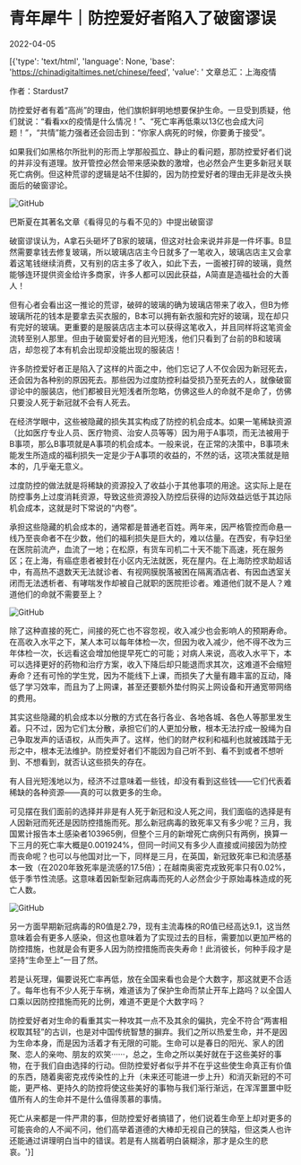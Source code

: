 # 青年犀牛｜防控爱好者陷入了破窗谬误

2022-04-05

[{'type': 'text/html', 'language': None, 'base': 'https://chinadigitaltimes.net/chinese/feed', 'value': ' 文章总汇：上海疫情

作者：Stardust7

防控爱好者有着“高尚”的理由，他们旗帜鲜明地想要保护生命。一旦受到质疑，他们就说：“看看xx的疫情是什么情况！”、“死亡率再低乘以13亿也会成大问题！”，“共情”能力强者还会回击到：“你家人病死的时候，你要勇于接受”。

如果我们如黑格尔所批判的形而上学那般孤立、静止的看问题，那防控爱好者们说的并非没有道理。放开管控必然会带来感染数的激增，也必然会产生更多新冠关联死亡病例。但这种荒谬的逻辑是站不住脚的，因为防控爱好者的理由无非是改头换面后的破窗谬论。

![GitHub](https://chinadigitaltimes.net/chinese/files/2022/04/post-679098-624c18e919482.)

 巴斯夏在其著名文章《看得见的与看不见的》中提出破窗谬 

破窗谬误认为，A拿石头砸坏了B家的玻璃，但这对社会来说并非是一件坏事。B显然需要拿钱去修复玻璃，所以玻璃店店主今日就多了一笔收入，玻璃店店主又会拿着这笔钱继续消费，又有别的店主多了收入，如此下去，一面被打碎的玻璃，竟然能够连环提供资金给许多商家，许多人都可以因此获益，A简直是造福社会的大善人！

但有心者会看出这一推论的荒谬，破碎的玻璃的确为玻璃店带来了收入，但B为修玻璃所花的钱本是要拿去买衣服的，B本可以拥有新衣服和完好的玻璃，现在却只有完好的玻璃。更重要的是服装店店主本可以获得这笔收入，并且同样将这笔资金流转至别人那里。但由于破窗爱好者的目光短浅，他们只看到了台前的B和玻璃店，却忽视了本有机会出现却没能出现的服装店！

许多防控爱好者正是陷入了这样的片面之中，他们忘记了人不仅会因为新冠死去，还会因为各种别的原因死去。那些因为过度防控利益受损乃至死去的人，就像破窗谬论中的服装店，他们都被目光短浅者所忽略，仿佛这些人的命就不是命了，仿佛只要没人死于新冠就不会有人死去。

在经济学眼中，这些被隐藏的损失其实构成了防控的机会成本。如果一笔稀缺资源（比如医疗专业人员、医疗物资、治安人员等等）因为用于A事项，而无法被用于B事项，那么B事项就是A事项的机会成本。一般来说，在正常的决策中，B事项未能发生所造成的福利损失一定是少于A事项的收益的，不然的话，这项决策就是赔本的，几乎毫无意义。

过度防控的做法就是将稀缺的资源投入了收益小于其他事项的用途。这实际上是在防控事务上过度消耗资源，导致这些资源投入防控后获得的边际效益远低于其边际机会成本，这就是时下常说的“内卷”。

承担这些隐藏的机会成本的，通常都是普通老百姓。两年来，因严格管控而命悬一线乃至丧命者不在少数，他们的福利损失是巨大的，难以估量。在西安，有孕妇坐在医院前流产，血流了一地；在松原，有货车司机二十天不能下高速，死在服务区；在上海，有癌症患者被封在小区内无法就医，死在屋内。在上海防控求助超话中，有高热不退数天无法就诊者、有视网膜脱落被困在隔离酒店者、有因血透室关闭而无法透析者、有哮喘发作却被自己就职的医院拒诊者。难道他们就不是人？难道他们的命就不需要至上？

![GitHub](https://chinadigitaltimes.net/chinese/files/2022/04/post-679098-624c18eadc722.)

除了这种直接的死亡，间接的死亡也不容忽视，收入减少也会影响人的预期寿命。在高收入水平之下，某人本可以每年体检一次，但因为收入减少，他不得不改为三年体检一次，长远看这会增加他提早死亡的可能；对病人来说，高收入水平下，本可以选择更好的药物和治疗方案，收入下降后却只能退而求其次，这难道不会缩短寿命？还有可怜的学生党，因为不能线下上课，而损失了大量有趣丰富的互动，降低了学习效率，而且为了上网课，甚至还要额外垫付购买上网设备和开通宽带网络的费用。

其实这些隐藏的机会成本以分散的方式在各行各业、各地各城、各色人等那里发生着。只不过，因为它们太分散，承担它们的人更加分散，根本无法拧成一股绳为自己争取发声的话语权，从而失声了。这样，他们的财产权利和福利也就被践踏于无形之中，根本无法维护。防控爱好者们不能因为自己听不到、看不到或者不想听到、不想看到，就否认这些损失的存在。

有人目光短浅地以为，经济不过意味着一些钱，却没有看到这些钱——它们代表着稀缺的各种资源——真的可以救更多的生命。

可见摆在我们面前的选择并非是有人死于新冠和没人死之间，我们面临的选择是有人因新冠而死还是因防控措施而死。那么新冠病毒的致死率又有多少呢？三月，我国累计报告本土感染者103965例，但整个三月的新增死亡病例只有两例，换算一下三月的死亡率大概是0.001924%，但同一时间又有多少人直接或间接因为防控而丧命呢？也可以与他国对比一下，同样是三月，在英国，新冠致死率已和流感基本一致（在2020年致死率是流感的17.5倍）；在越南奥密克戎致死率只有0.02%，低于季节性流感。这意味着因新型新冠病毒而死的人必然会少于原始毒株造成的死亡人数。

![GitHub](https://chinadigitaltimes.net/chinese/files/2022/04/post-679098-624c18ecc42d7.)

另一方面早期新冠病毒的R0值是2.79，现有主流毒株的R0值已经高达9.1，这当然意味着会有更多人感染，但这也意味着为了实现过去的目标，需要加以更加严格的防控措施，也就是会有更多人因为防控措施而丧失寿命！此消彼长，何种手段才是坚持“生命至上”一目了然。

若是认死理，偏要说死亡率再低，放在全国来看也会是个大数字，那这就更不合适了。每年也有不少人死于车祸，难道该为了保护生命而禁止开车上路吗？以全国人口乘以因防控措施而死的比例，难道不更是个大数字吗？

防控爱好者对生命的看重其实一种攻其一点不及其余的偏执，完全不符合“两害相权取其轻”的古训，也是对中国传统智慧的摒弃。我们之所以热爱生命，并不是因为生命本身，而是因为活着才有无限的可能。生命可以是春日的阳光、家人的团聚、恋人的亲吻、朋友的欢笑······，总之，生命之所以美好就在于这些美好的事物，在于我们自由选择的行动。但防控爱好者似乎并不在乎这些使生命真正有价值的东西，随着奥密克戎传染性的上升（未来还可能进一步上升）和消灭新冠的不可能，更严格、更持久的防控将使这些美好的事物与我们渐行渐远，在浑浑噩噩中贬值所有人的生命并不是什么值得羡慕的事情。

死亡从来都是一件严肃的事，但防控爱好者搞错了，他们说着生命至上却对更多的可能丧命的人不闻不问，他们高举着道德的大棒却无视自己的狭隘，但这类人也许还能通过讲理明白当中的错误。若是有人揣着明白装糊涂，那才是众生的悲哀。'}]